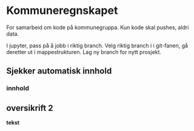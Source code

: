# Kommuneregnskapet
For samarbeid om kode på kommunegruppa.
Kun kode skal pushes, aldri data.

I jupyter, pass på å jobb i riktig branch. Velg riktig branch i i git-fanen, gå deretter ut i mappestrukturen. 
Lag ny branch for nytt prosjekt.

## Sjekker automatisk innhold
### innhold

## oversikrift 2
**tekst**
